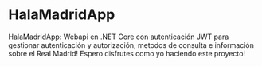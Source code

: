 # HalaMadridApp
HalaMadridApp: Webapi en .NET Core con autenticación JWT para gestionar autenticación y autorización, metodos de consulta e información sobre el Real Madrid! Espero disfrutes como yo haciendo este proyecto!
